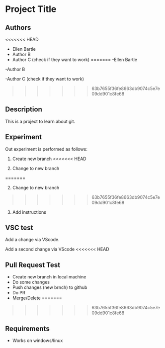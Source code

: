 # Project Title

## Authors

<<<<<<< HEAD
- Ellen Bartle
- Author B
- Author C (check if they want to work)
=======
-Ellen Bartle

-Author B

-Author C (check if they want to work)
>>>>>>> 63b7655f36fe8663db9074c5e7e09dd901c8fe68

## Description

This is a project to learn about git. 

## Experiment

Out experiment is performed as follows:

1. Create new branch
<<<<<<< HEAD

2. Change to new branch

=======
   
2. Change to new branch
   
>>>>>>> 63b7655f36fe8663db9074c5e7e09dd901c8fe68
3. Add instructions

## VSC test

Add a change via VScode. 

Add a second change via VScode
<<<<<<< HEAD

## Pull Request Test 

- Create new branch in local machine
- Do some changes
- Push changes (new brnch) to github
- Do PR
- Merge/Delete
=======
>>>>>>> 63b7655f36fe8663db9074c5e7e09dd901c8fe68

## Requirements

- Works on windows/linux
